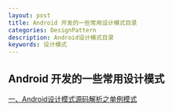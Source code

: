 ```yaml
---
layout: post
title: Android 开发的一些常用设计模式目录 
categories: DesignPattern
description: Android设计模式目录 
keywords: 设计模式
---
```


## Android 开发的一些常用设计模式

[一、Android设计模式源码解析之单例模式](http://ktcer.github.io/2016/07/06/designpatterns-singleton)

